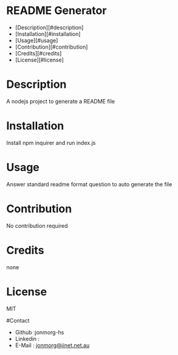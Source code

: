 # README Generator
* [Description][#description]
* [Installation][#installation]
* [Usage][#usage]
* [Contribution][#contribution]
* [Credits][#credits]
* [License][#license]
# Description
A nodejs project to generate a README file
# Installation
Install npm inquirer and run index.js
# Usage
Answer standard readme format question to auto generate the file
# Contribution
No contribution required
# Credits
none
# License
MIT

#Contact
* Github :jonmorg-hs
* Linkedin :
* E-Mail : jonmorg@iinet.net.au

